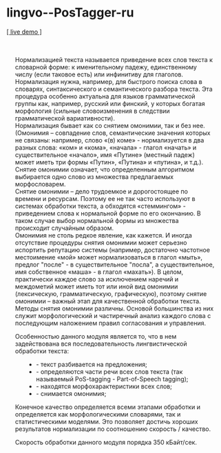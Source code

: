# lingvo--PosTagger-ru

<a target="_blank" href="http://pos-ru.apphb.com/index.html">[ live demo ]</a>

<div style="padding: 20px">
    <p>
    Нормализацией текста называется приведение всех слов текста к словарной форме: к именительному падежу, единственному числу (если таковое есть) или инфинитиву для глаголов.
    <br/>
	Нормализация нужна, например, для быстрого поиска слова в словарях, синтаксического и семантического разбора текста. 
	Эта процедура особенно актуальна для языков грамматической группы как, например, русский или финский, у которых богатая морфология (сильные словоизменения в следствии грамматической вариативности).
	<br/>
	Нормализация бывает как со снятием омонимии, так и без нее. 
	(Омонимия – совпадение слов, семантические значения которых не связаны: например, 
	слово «(в) коме» - нормализуется в два разных слова: «ком» и «кома», 
	«начала» - глагол «начать» и существительное «начало», 
	имя «Путине» (местный падеж) может иметь три формы «Путин», «Путина» и «путина»,  и т.д.).
	Снятие омонимии означает, что определенным алгоритмом выбирается одно слово из множества предлагаемых морфословарем.
	<br/>
	Снятие омонимии – дело трудоемкое и дорогостоящее по времени и ресурсам. 
	Поэтому ее не так часто используют в системах обработки текста, а обходятся «стеммингом» - приведением слова к нормальной форме по его окончанию. 
	В таком случае выбор нормальной формы из множества происходит случайным образом. 
	<br/>
	Омонимия не столь редкое явление, как кажется. 
	И иногда отсутствие процедуры снятия омонимии может серьезно испортить репутацию системы 
	(например, достаточно частотное местоимение «мой» может нормализоваться в глагол «мыть», предлог "после" - в существительное "посла", 
	а существительное, имя собственное «маша» - в глагол «махать»). 
	В целом, практически каждое слово за исключением наречий и междометий может иметь тот или иной вид омонимии 
	(лексическую, грамматическую, графическую), поэтому снятие омонимии – важный этап для качественной обработки текста.
	<br/>
	Методы снятия омонимии различны. Основой большинства из них служит морфологический и частиречный анализ каждого слова с последующим наложением правил согласования и  управления.   
	</p>
    <p>
	Особенностью данного модуля является то, что в нем задействована вся последовательность лингвистической обработки текста:
	</p><ul style="margin-left: 25px">
		<li> - текст разбивается на предложения;
		</li><li> - определяются части речи всех слов текста (так называемый PoS-tagging  - Part-of-Speech tagging);
		</li><li> - находятся морфохарактеристики всех слов;
		</li><li> - снимается омонимия;
	</li></ul>						
	<p>Конечное качество определяется всеми этапами обработки и определяется как морфологическими словарями, так и статистическими моделями.
	Это позволяет достичь хороших результатов нормализации по соотношению скорость / качество.
	</p>
	<p>
	Скорость обработки данного модуля порядка 350 кБайт/сек.
	</p>
</div>
